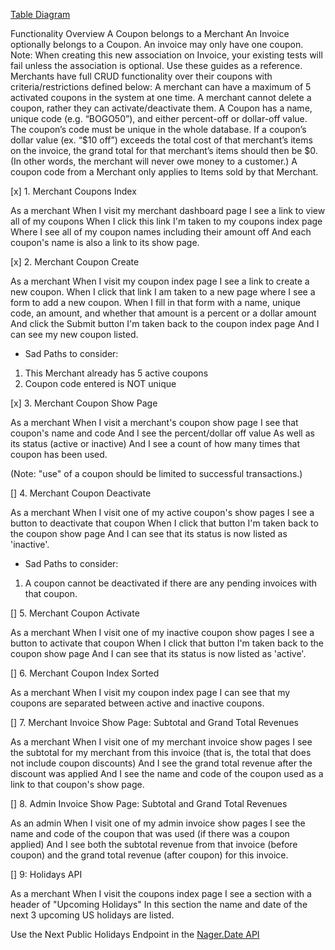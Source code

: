 [Table Diagram](https://dbdiagram.io/d/645986badca9fb07c4b9e033)

Functionality Overview
A Coupon belongs to a Merchant
An Invoice optionally belongs to a Coupon. An invoice may only have one coupon.
Note: When creating this new association on Invoice, your existing tests will fail unless the association is optional. Use these guides as a reference.​
Merchants have full CRUD functionality over their coupons with criteria/restrictions defined below:
A merchant can have a maximum of 5 activated coupons in the system at one time.
A merchant cannot delete a coupon, rather they can activate/deactivate them.
A Coupon has a name, unique code (e.g. “BOGO50”), and either percent-off or dollar-off value. The coupon’s code must be unique in the whole database.
If a coupon’s dollar value (ex. “$10 off”) exceeds the total cost of that merchant’s items on the invoice, the grand total for that merchant’s items should then be $0. (In other words, the merchant will never owe money to a customer.)
A coupon code from a Merchant only applies to Items sold by that Merchant.

[x] 1. Merchant Coupons Index 

As a merchant
When I visit my merchant dashboard page
I see a link to view all of my coupons
When I click this link
I'm taken to my coupons index page
Where I see all of my coupon names including their amount off 
And each coupon's name is also a link to its show page.

[x] 2. Merchant Coupon Create 

As a merchant
When I visit my coupon index page 
I see a link to create a new coupon.
When I click that link 
I am taken to a new page where I see a form to add a new coupon.
When I fill in that form with a name, unique code, an amount, and whether that amount is a percent or a dollar amount
And click the Submit button
I'm taken back to the coupon index page 
And I can see my new coupon listed.
* Sad Paths to consider: 
1. This Merchant already has 5 active coupons
2. Coupon code entered is NOT unique

[x] 3. Merchant Coupon Show Page 

As a merchant 
When I visit a merchant's coupon show page 
I see that coupon's name and code 
And I see the percent/dollar off value
As well as its status (active or inactive)
And I see a count of how many times that coupon has been used.

(Note: "use" of a coupon should be limited to successful transactions.)

[] 4. Merchant Coupon Deactivate

As a merchant 
When I visit one of my active coupon's show pages
I see a button to deactivate that coupon
When I click that button
I'm taken back to the coupon show page 
And I can see that its status is now listed as 'inactive'.

* Sad Paths to consider: 
1. A coupon cannot be deactivated if there are any pending invoices with that coupon.

[] 5. Merchant Coupon Activate

As a merchant 
When I visit one of my inactive coupon show pages
I see a button to activate that coupon
When I click that button
I'm taken back to the coupon show page 
And I can see that its status is now listed as 'active'.

[] 6. Merchant Coupon Index Sorted

As a merchant
When I visit my coupon index page
I can see that my coupons are separated between active and inactive coupons. 

[] 7. Merchant Invoice Show Page: Subtotal and Grand Total Revenues

As a merchant
When I visit one of my merchant invoice show pages
I see the subtotal for my merchant from this invoice (that is, the total that does not include coupon discounts)
And I see the grand total revenue after the discount was applied
And I see the name and code of the coupon used as a link to that coupon's show page.

[] 8. Admin Invoice Show Page: Subtotal and Grand Total Revenues

As an admin
When I visit one of my admin invoice show pages
I see the name and code of the coupon that was used (if there was a coupon applied)
And I see both the subtotal revenue from that invoice (before coupon) and the grand total revenue (after coupon) for this invoice.

[] 9: Holidays API

As a merchant
When I visit the coupons index page
I see a section with a header of "Upcoming Holidays"
In this section the name and date of the next 3 upcoming US holidays are listed.

Use the Next Public Holidays Endpoint in the [Nager.Date API](https://date.nager.at/swagger/index.html)